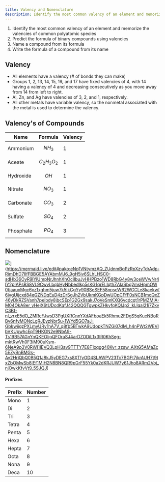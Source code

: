 ```yaml
---
title: Valency and Nomenclature
description: Identify the most common valency of an element and memorize the valencies of common polyatomic species. Predict the formula of binary compounds using valencies. Name a compound from its formula. Write the formula of a compound from its name.
---
```


1. Identify the most common valency of an element and memorize the valencies of common polyatomic species
2. Predict the formula of binary compounds using valencies
3. Name a compound from its formula
4. Write the formula of a compound from its name

## Valency
- All elements have a valency (# of bonds they can make)
- Groups 1, 2, 13, 14, 15, 16, and 17 have fixed valencies of 4, with 14 having a valency of 4 and decreasing consecutively as you move away from 14 from left to right.
- Al, Zn, and Ag have valencies of 3, 2, and 1, respectively.
- All other metals have variable valency, so the nonmetal associated with the metal is used to determine the valency.

## Valency's of Compounds

| Name          | Formula | Valency |
|---------------|---------|---------|
| Ammonium      | $$NH_3$$    | 1       |
| Aceate        | $$C_2H_3O_2$$ | 1       |
| Hydroxide     | $$OH$$     | 1       |
| Nitrate       | $$NO_3$$    | 1       |
| Carbonate     | $$CO_3$$    | 2       |
| Sulfate       | $$SO_4$$    | 2       |
| Phosphate     | $$PO_4$$    | 3       |

## Nomenclature

![](https://mermaid.ink/img/pako:eNp1VNtymzAQ_ZUdnmBqPzRpXzyTdrAdp-RimDhD7IIfFBBGE5AYAbmMJ6_9gH5iv6SLhLHSC0-sdHb36OyR9lYiUmpNrJhnhXhOciIbuJvHHPBzo1WD8RbG4y8w3ceWVwNr4IY2pIAPsBS8VL9CwvLbqbHyNbbedIkp5sKG1qrELIqthZAlaSbg2msHpmOW0tjaauxMgc6xz1xghm5juw7k5IkCgYy90BSeSEF58npscW62WGCLe8kaekwf6ivgUijcxd84eGZNDqEuD4zDrSgJh2VbUkmKGpDwUOpCFfF0sNCB1mcQxZ46yDkRZSVanh7peibdy8jbcSEp1G2Gx9sakJ7oVeSmKXQ6vcdcqt1rPMZMlA-M04OkA8er_yHeiX6tUDcdKqfJ42QQQGTgwpkZHkvfqKQlJp2_kLIqaI21i7ZkvC3Bf-nI_vrxE5dO_ZMReFJwsD3PgUXRCnnYXdAFboaEk5Rhmu2FDgS5qKucNBoRBv6nfyMONcLgRJEyzNbr5u-1WYd5GO7sJ-GbkwiigzPXLmyURv1hA7V_q8fb5BTwkA9UdopkTNZGi07dM_h4nPWt2WEVIbVKUpwhcEpT9HKGN2e9NbA9-Ts19B57AGnYnQKEOljpQFOraSJ4arDZODiL1x3lR0KhSeg-mktRwVh0F3iM90uKsm-6NeA9p3V0RWl1IEVQ3LpH3av9TTTY7E8F1xqgg40Kvr_zzsw_AXtG5AMaZc5EZyBnBMGs-Ay2HriQbQ0B5Q1J8kJ5yDEG7xs8XTfyOD4SLAWPV23Tc7BGFt7jkrAUH7t9txZbOMwSb8IEf1MiH2N8BN8QR9pGrF55Yk0a2dKRJUW7y61Jho8ARm2Voj_njOwkKfvVt9_5SJQJ?type=png)](https://mermaid.live/edit#pako:eNp1VNtymzAQ_ZUdnmBqPzRpXzyTdrAdp-RimDhD7IIfFBBGE5AYAbmMJ6_9gH5iv6SLhLHSC0-sdHb36OyR9lYiUmpNrJhnhXhOciIbuJvHHPBzo1WD8RbG4y8w3ceWVwNr4IY2pIAPsBS8VL9CwvLbqbHyNbbedIkp5sKG1qrELIqthZAlaSbg2msHpmOW0tjaauxMgc6xz1xghm5juw7k5IkCgYy90BSeSEF58npscW62WGCLe8kaekwf6ivgUijcxd84eGZNDqEuD4zDrSgJh2VbUkmKGpDwUOpCFfF0sNCB1mcQxZ46yDkRZSVanh7peibdy8jbcSEp1G2Gx9sakJ7oVeSmKXQ6vcdcqt1rPMZMlA-M04OkA8er_yHeiX6tUDcdKqfJ42QQQGTgwpkZHkvfqKQlJp2_kLIqaI21i7ZkvC3Bf-nI_vrxE5dO_ZMReFJwsD3PgUXRCnnYXdAFboaEk5Rhmu2FDgS5qKucNBoRBv6nfyMONcLgRJEyzNbr5u-1WYd5GO7sJ-GbkwiigzPXLmyURv1hA7V_q8fb5BTwkA9UdopkTNZGi07dM_h4nPWt2WEVIbVKUpwhcEpT9HKGN2e9NbA9-Ts19B57AGnYnQKEOljpQFOraSJ4arDZODiL1x3lR0KhSeg-mktRwVh0F3iM90uKsm-6NeA9p3V0RWl1IEVQ3LpH3av9TTTY7E8F1xqgg40Kvr_zzsw_AXtG5AMaZc5EZyBnBMGs-Ay2HriQbQ0B5Q1J8kJ5yDEG7xs8XTfyOD4SLAWPV23Tc7BGFt7jkrAUH7t9txZbOMwSb8IEf1MiH2N8BN8QR9pGrF55Yk0a2dKRJUW7y61Jho8ARm2Voj_njOwkKfvVt9_5SJQJ)

#### Prefixes

| Prefix | Number |
|--------|--------|
| Mono   | 1      |
| Di     | 2      |
| Tri    | 3      |
| Tetra  | 4      |
| Penta  | 5      |
| Hexa   | 6      |
| Hepta  | 7      |
| Octa   | 8      |
| Nona   | 9      |
| Deca   | 10     |

